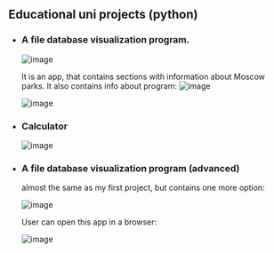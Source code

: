 <h2>Educational uni projects (python)</h2>
<ul>
  <li><h3>A file database visualization program.</h3> </li>

  ![image](https://github.com/user-attachments/assets/b4967de2-d759-48bb-8f6c-a5eca562b14c)


  It is an app, that contains sections with information about Moscow parks.
  It also contains info about program:
  ![image](https://github.com/user-attachments/assets/2f0e7f4b-f537-4cf8-81c9-34e49dc814de)

  ![image](https://github.com/user-attachments/assets/cbe91815-9db5-470a-a0e9-b8d7903abb6a)


  <li><h3>Calculator</h3></li>

  ![image](https://github.com/user-attachments/assets/2ba81ddd-9997-4272-a953-d45e278b5dcf)

  <li><h3>A file database visualization program (advanced)</h3></li>
  
  almost the same as my first project, but contains one more option:
  
  ![image](https://github.com/user-attachments/assets/36eeae1c-8b95-40cc-b964-f02cb875a281)

  User can open this app in a browser:

  ![image](https://github.com/user-attachments/assets/86087bba-aa55-422d-8357-5b7a255c75dc)


  
  


</ul>
